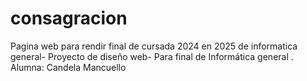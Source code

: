 # consagracion
Pagina web para rendir final de cursada 2024 en 2025 de informatica general- 
Proyecto de diseño web- Para final de Informática general .
Alumna: Candela Mancuello  

